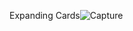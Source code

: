 Expanding Cards![Capture](https://user-images.githubusercontent.com/107798171/197840610-b951a2cd-7cf9-4e15-b922-61139dee4ccd.PNG)
